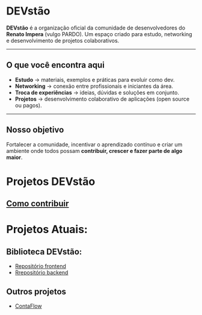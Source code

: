 # DEVstão

**DEVstão** é a organização oficial da comunidade de desenvolvedores do **Renato Impera** (vulgo PARDO).
Um espaço criado para estudo, networking e desenvolvimento de projetos colaborativos.

---

## O que você encontra aqui

- **Estudo** → materiais, exemplos e práticas para evoluir como dev.
- **Networking** → conexão entre profissionais e iniciantes da área.
- **Troca de experiências** → ideias, dúvidas e soluções em conjunto.
- **Projetos** → desenvolvimento colaborativo de aplicações (open source ou pagos).

---

## Nosso objetivo

Fortalecer a comunidade, incentivar o aprendizado contínuo e criar um ambiente onde todos possam **contribuir, crescer e fazer parte de algo maior**.

# Projetos DEVstão

## [Como contribuir](../doc/CONTRIBUTING.md)

# Projetos Atuais:

## Biblioteca DEVstão:

- [Repositório frontend](https://github.com/Devstao/devstao-biblioteca-ui)
- [Rrepositório backend](https://github.com/Devstao/devstao-biblioteca-api)

## Outros projetos

- [ContaFlow](https://github.com/Devstao/ContaFlow)
